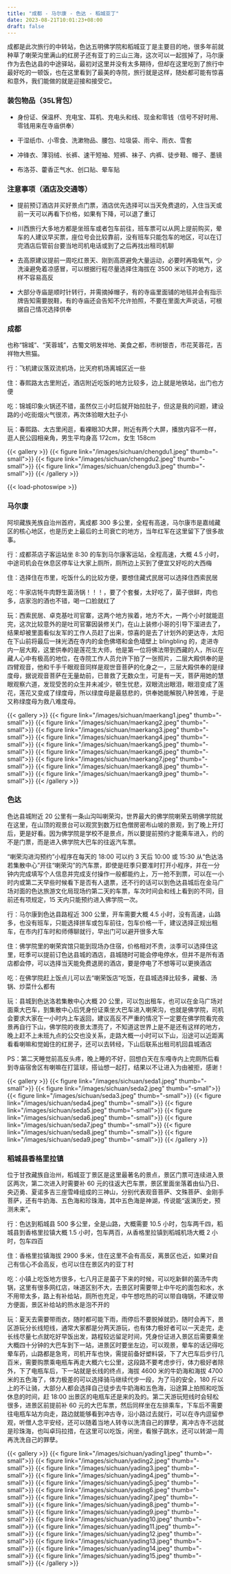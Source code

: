 ```yaml
---
title: "成都 - 马尔康 - 色达 - 稻城亚丁"
date: 2023-08-21T10:01:23+08:00
draft: false
---
```


成都是此次旅行的中转站，色达五明佛学院和稻城亚丁是主要目的地，很多年前就种草了喇荣沟里满山的红房子还有亚丁的三山三海，这次可以一起拔掉了，马尔康作为去色达县的中途驿站，最初对这里并没有太多期待，但却在这里吃到了旅行中最好吃的一顿饭，也在这里看到了最美的寺院，旅行就是这样，随处都可能有惊喜和意外，我们能做的就是迎接和接受它。

### 装包物品（35L背包）

- 身份证、保温杯、充电宝、耳机、充电头和线、现金和零钱（信号不好时用、零钱用来在寺庙供奉）

- 干湿纸巾、小零食、洗漱物品、腰包、垃圾袋、雨伞、雨衣、雪套

- 冲锋衣、薄羽绒、长裤、速干短袖、短裤、袜子、内裤、徒步鞋、帽子、墨镜

- 布洛芬、藿香正气水、创口贴、晕车贴

### 注意事项（酒店及交通等）

- 提前预订酒店并买好景点门票，酒店优先选择可以当天免费退的，入住当天或前一天可以再看下价格，如果有下降，可以退了重订

- 川西旅行大多地方都是坐班车或者包车前往，班车票可以从网上提前购买，晕车的人建议早买票，座位号会比较靠前，没有班车只能包车的地区，可以在订完酒店后管前台要当地司机电话或到了之后再找出租司机聊

- 去高原建议提前一周吃红景天、刚到高原避免大量运动，必要时再吸氧气，少洗澡避免着凉感冒，可以根据行程尽量选择住海拔在 3500 米以下的地方，这样不容易高反

- 大部分寺庙是顺时针转行，并需摘掉帽子，有的寺庙里面铺的地毯并会有指示牌告知需要脱鞋，有的寺庙还会告知不允许拍照，不要在里面大声说话，可根据自己情况选择供奉

### 成都

也称“锦城”、“芙蓉城”，古蜀文明发祥地、美食之都，市树银杏，市花芙蓉花，吉祥物大熊猫。

行：飞机建议落双流机场，比天府机场离城区近一些

住：春熙路太古里附近，酒店附近吃饭的地方比较多，边上就是地铁站，出门也方便

吃：锦城印象火锅还不错，虽然仅三小时后就开始拉肚子，但这是我的问题，建设路的小吃街烟火气很浓，再次体验眼大肚子小

玩：春熙路、太古里闲逛，看裸眼3D大屏，附近有两个大屏，播放内容不一样，逛人民公园相亲角，男生平均身高 172cm，女生 158cm

{{< gallery >}}
  {{< figure link="/images/sichuan/chengdu1.jpeg" thumb="-small">}}
  {{< figure link="/images/sichuan/chengdu2.jpeg" thumb="-small">}}
  {{< figure link="/images/sichuan/chengdu3.jpeg" thumb="-small">}}
{{< /gallery >}}

{{< load-photoswipe >}}


### 马尔康

阿坝藏族羌族自治州首府，离成都 300 多公里，全程有高速，马尔康市是嘉绒藏区的核心地区，也是历史上最后的土司衰亡的地方，当年红军在这里留下了很多故事。

行：成都茶店子客运站坐 8:30 的车到马尔康客运站，全程高速，大概 4.5 小时，中途司机会在休息区停车让大家上厕所，厕所边上买到了便宜又好吃的大西梅

住：选择住在市里，吃饭什么的比较方便，要想住藏式民居可以选择住西索民居

吃：牛家店牦牛肉野生菌汤锅！！！，要了个套餐，太好吃了，菌子很鲜，肉也多，店家泡的酒也不错，喝一口脸就红了

玩：西索民居、卓克基吐司官寨，这两个地方挨着，地方不大，一两个小时就能逛完，这次比较意外的是吐司官寨因装修关门，在山上装修小哥的引导下溜进去了，结果却被里面看似友军的工作人员赶了出来，惊喜的是去了计划外的更达寺，太阳在下山前将最后一抹光洒在寺内的金色佛塔和金色墙壁上 blingbling 的，走进寺内一层大殿，这里供奉的是莲花生大师，他是第一位将佛法带到西藏的人，所以在藏人心中有极高的地位，在寺院工作人员允许下拍了一张照片，二层大殿供奉的是四臂观音，他和千手千眼观音同样是观世音菩萨的化身之一，三层大殿供奉的是绿度母，据说观音菩萨在无量劫前，已普救了无数众生，可是有一天，菩萨用她的慧眼观察六道，发现受苦的众生并未减少，顿生忧悲，双眼流出眼泪，眼泪变成了莲花，莲花又变成了绿度母，所以绿度母是最慈悲的，供奉她能解脱八种苦难，于是又称绿度母为救八难度母。

{{< gallery >}}
  {{< figure link="/images/sichuan/maerkang1.jpeg" thumb="-small">}}
  {{< figure link="/images/sichuan/maerkang2.jpeg" thumb="-small">}}
  {{< figure link="/images/sichuan/maerkang3.jpeg" thumb="-small">}}
  {{< figure link="/images/sichuan/maerkang4.jpeg" thumb="-small">}}
  {{< figure link="/images/sichuan/maerkang5.jpeg" thumb="-small">}}
  {{< figure link="/images/sichuan/maerkang6.jpeg" thumb="-small">}}
  {{< figure link="/images/sichuan/maerkang7.jpeg" thumb="-small">}}
  {{< figure link="/images/sichuan/maerkang8.jpeg" thumb="-small">}}
  {{< figure link="/images/sichuan/maerkang9.jpeg" thumb="-small">}}
{{< /gallery >}}

### 色达

色达县城附近 20 公里有一条山沟叫喇荣沟，世界最大的佛学院喇荣五明佛学院就在这里，在山顶的观景台可以观赏到数万红色僧房密布山坡的景观，到了晚上开灯后，更是好看。因为佛学院是学校不是景点，所以要提前预约才能乘车进入，约的不是门票，而是进入佛学院大巴车的往返汽车票。

“喇荣沟进沟预约”小程序在每天的 18:00 可以约 3 天后 10:00 或 15:30 从“色达洛若集散中心”开往“喇荣沟”的汽车票，即使是旺季只要准时打开小程序，并在一分钟内完成填写个人信息并完成支付操作一般都能约上，万一抢不到票，可以在一小时内或第二天早些时候看下是否有人退票，还不行的话可以到色达县城后在金马广场对面的色达旅游文化局现场约第二天的车票，车次时间会和线上看到的不同，目前还有项规定，15 天内只能预约进入佛学院一次。

行：马尔康到色达县路程近 300 公里，开车需要大概 4.5 小时，没有高速，山路多，也没有班车，只能选择拼车或包车前往，包车价格一千，建议选择正规出租车，在市内打车时和师傅聊就行，早出门可以避开很多大车

住：佛学院里的喇荣宾馆只能到现场办住宿，价格相对不贵，淡季可以选择住这里，旺季可以提前订色达县城的酒店，县城随时可能会停电停水，但并不是所有酒店都会停，可以选择当天能免费退房的酒店，要是停电了不想等可以更换酒店

吃：在佛学院赶上饭点儿可以去“喇荣饭店“吃饭，在县城选择比较多，藏餐、汤锅、炒菜什么都有

玩：县城到色达洛若集散中心大概 20 公里，可以包出租车，也可以在金马广场对面乘大巴车，到集散中心后凭身份证乘坐大巴车进入喇荣沟，也就是佛学院，司机会要求大家在一小时内上车返回，建议高反不严重的情况下一定要在佛学院看完夜景再自行下山，佛学院的夜景太漂亮了，不知道这世界上是不是还有这样的地方，晚上赶不上未班九点的公交也没关系，走路大概一小时可以下山，沿途可以近距离看看喇嘛和觉姆住的红房子，还可以去转经，下山后联系出租司机回县城酒店

PS：第二天睡觉前高反头疼，晚上睡的不好，回想白天在东嘎寺内上完厕所后看到寺庙宿舍区有喇嘛在打篮球，搭讪想一起打，结果以不让进入为由被拒，感谢！

{{< gallery >}}
  {{< figure link="/images/sichuan/seda1.jpeg" thumb="-small">}}
  {{< figure link="/images/sichuan/seda2.jpeg" thumb="-small">}}
  {{< figure link="/images/sichuan/seda3.jpeg" thumb="-small">}}
  {{< figure link="/images/sichuan/seda4.jpeg" thumb="-small">}}
  {{< figure link="/images/sichuan/seda5.jpeg" thumb="-small">}}
  {{< figure link="/images/sichuan/seda6.jpeg" thumb="-small">}}
  {{< figure link="/images/sichuan/seda7.jpeg" thumb="-small">}}
  {{< figure link="/images/sichuan/seda8.jpeg" thumb="-small">}}
  {{< figure link="/images/sichuan/seda9.jpeg" thumb="-small">}}
{{< /gallery >}}

### 稻城县香格里拉镇

位于甘孜藏族自治州，稻城亚丁景区是这里最著名的景点，景区门票可连续进入景区两次，第二次进入时需要补 60 元的往返大巴车票，景区里面坐落着由仙乃日、央迈勇、夏诺多吉三座雪峰组成的三神山，分别代表观音菩萨、文殊菩萨、金刚手菩萨，还有牛奶海、五色海和珍珠海，其中五色海是神湖，传说能“返演历史，预测未来”。

行：色达到稻城县 500 多公里，全是山路，大概需要 10.5 小时，包车两千四，稻城县到香格里拉镇大概 1.5 小时，包车两百，从香格里拉镇到稻城机场大概 2 小时，包车四百

住：香格里拉镇海拔 2900 多米，住在这里不会有高反，离景区也近，如果对自己有信心不会高反，也可以住在景区内的亚丁村

吃：小镇上吃饭地方很多，七八月正是菌子下来的时候，可以吃新鲜的菌汤牛肉锅，这里有很多网红店，味道区别不大，去景区时需要带上中午吃的面包和水，水不用带太多，路上有补给站，厕所也充足，中午想吃热的可以带自嗨锅，不建议带方便面，景区补给站的热水是泡不开的

玩：夏天去需要带雨衣，随时都可能下雨，雨停后不要脱掉就扔，随时会再下，景区游玩分长线短线，通常大家都是分两天游玩，也有体力极好者可以一天走完，走长线尽量七点就吃好早饭出发，路程较远留足时间，凭身份证进入景区后需要乘坐大概四十分钟的大巴车到下一站，进景区时要坐左边，可以观景，晕车的话记得吃晕车药，山路都是急弯，司机开车也快，需提前备好塑料袋，下了大巴车后步行几百米，需要购票乘电瓶车再走大概六七公里，这段路不要考虑步行，体力极好者除外，下了电瓶车后，下一站就是长线的终点，海拔 4600 米的牛奶海和海拔 4700 米的五色海了，体力极差的可以选择骑马继续代步一段，为了马的安全，180 斤以上的不让骑，大部分人都会选择自己徒步去牛奶海和五色海，沿途算上拍照和吃饭休息的时间，赶 18:00 出景区的电瓶车还是来的及的。第二天游玩短线时会轻松很多，进景区前提前补 60 元的大巴车票，然后同样坐在左排乘车，下车后不需要往电瓶车站方向走，路边就能够看到冲古寺，沿小路过去就行，可以在寺内逗留参观，听僧人念平安经，还可以随着当地人转寺以洗清自己的罪孽，离冲古寺不远就是珍珠海，也叫卓玛拉措，在这里可以吃饭，闲坐，看猴子跳水，还可以转湖一周再洗洗自己的罪孽。

{{< gallery >}}
  {{< figure link="/images/sichuan/yading1.jpeg" thumb="-small">}}
  {{< figure link="/images/sichuan/yading2.jpeg" thumb="-small">}}
  {{< figure link="/images/sichuan/yading3.jpeg" thumb="-small">}}
  {{< figure link="/images/sichuan/yading4.jpeg" thumb="-small">}}
  {{< figure link="/images/sichuan/yading5.jpeg" thumb="-small">}}
  {{< figure link="/images/sichuan/yading6.jpeg" thumb="-small">}}
  {{< figure link="/images/sichuan/yading7.jpeg" thumb="-small">}}
  {{< figure link="/images/sichuan/yading8.jpeg" thumb="-small">}}
  {{< figure link="/images/sichuan/yading9.jpeg" thumb="-small">}}
  {{< figure link="/images/sichuan/yading10.jpeg" thumb="-small">}}
  {{< figure link="/images/sichuan/yading11.jpeg" thumb="-small">}}
  {{< figure link="/images/sichuan/yading12.jpeg" thumb="-small">}}
  {{< figure link="/images/sichuan/yading13.jpeg" thumb="-small">}}
  {{< figure link="/images/sichuan/yading14.jpeg" thumb="-small">}}
  {{< figure link="/images/sichuan/yading15.jpeg" thumb="-small">}}
{{< /gallery >}}
